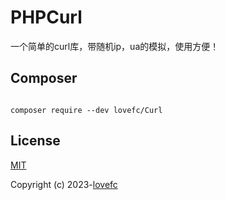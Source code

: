 # PHPCurl

一个简单的curl库，带随机ip，ua的模拟，使用方便！

## Composer

```

composer require --dev lovefc/Curl

```

## License

[MIT](https://opensource.org/licenses/MIT)

Copyright (c) 2023-[lovefc](http://lovefc.cn)